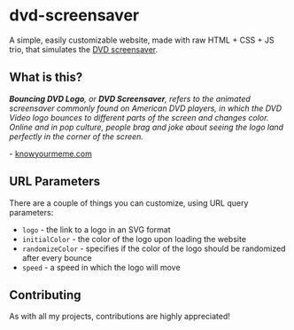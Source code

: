 # dvd-screensaver
A simple, easily customizable website, made with raw HTML + CSS + JS trio, that simulates the [DVD screensaver](https://knowyourmeme.com/memes/bouncing-dvd-logo).

## What is this?
<i><b>Bouncing DVD Logo</b>, or <b>DVD Screensaver</b>, refers to the animated screensaver commonly found on American DVD players, in which the DVD Video logo bounces to different parts of the screen and changes color. Online and in pop culture, people brag and joke about seeing the logo land perfectly in the corner of the screen.</i>

\- [knowyourmeme.com](https://knowyourmeme.com/)

## URL Parameters
There are a couple of things you can customize, using URL query parameters:
* `logo` - the link to a logo in an SVG format
* `initialColor` - the color of the logo upon loading the website
* `randomizeColor` - specifies if the color of the logo should be randomized after every bounce
* `speed` - a speed in which the logo will move

## Contributing
As with all my projects, contributions are highly appreciated!